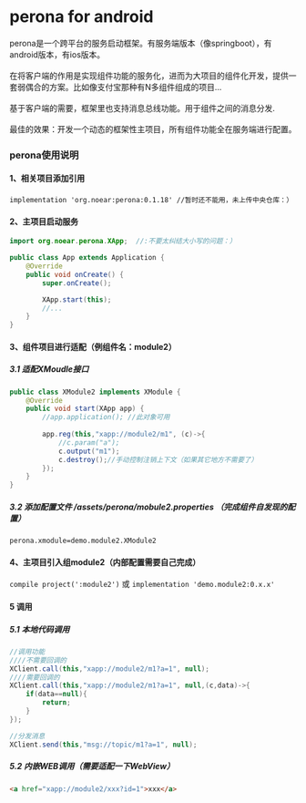 # perona for android
perona是一个跨平台的服务启动框架。有服务端版本（像springboot），有android版本，有ios版本。<br/>
<br/>
在将客户端的作用是实现组件功能的服务化，进而为大项目的组件化开发，提供一套弱偶合的方案。比如像支付宝那种有N多组件组成的项目...<br/>
<br/>
基于客户端的需要，框架里也支持消息总线功能。用于组件之间的消息分发.<br/>
<br/>
最佳的效果：开发一个动态的框架性主项目，所有组件功能全在服务端进行配置。
<br/>

### perona使用说明

#### 1、相关项目添加引用

`implementation 'org.noear:perona:0.1.18' //暂时还不能用，未上传中央仓库：）`

#### 2、主项目启动服务
```java
import org.noear.perona.XApp;  //:不要太纠结大小写的问题：）

public class App extends Application {
    @Override
    public void onCreate() {
        super.onCreate();

        XApp.start(this);
        //...
    }
}

```

#### 3、组件项目进行适配（例组件名：module2）
##### 3.1 适配XMoudle接口
```java
public class XModule2 implements XModule {
    @Override
    public void start(XApp app) {
        //app.application(); //此对象可用
        
        app.reg(this,"xapp://module2/m1", (c)->{
            //c.param("a");
            c.output("m1");
            c.destroy();//手动控制注销上下文（如果其它地方不需要了）
        });
    }
}
```
##### 3.2 添加配置文件 /assets/perona/mobule2.properties （完成组件自发现的配置）
`perona.xmodule=demo.module2.XModule2`

#### 4、主项目引入组module2（内部配置需要自己完成）
`compile project(':module2')`
或
`implementation 'demo.module2:0.x.x'`

#### 5 调用
##### 5.1 本地代码调用
```java
//调用功能
////不需要回调的
XClient.call(this,"xapp://module2/m1?a=1", null);
////需要回调的
XClient.call(this,"xapp://module2/m1?a=1", null,(c,data)->{
    if(data==null){
        return;
    }
});

//分发消息
XClient.send(this,"msg://topic/m1?a=1", null);
```
##### 5.2 内嵌WEB调用（需要适配一下WebView）
```html
<a href="xapp://module2/xxx?id=1">xxx</a>
```

